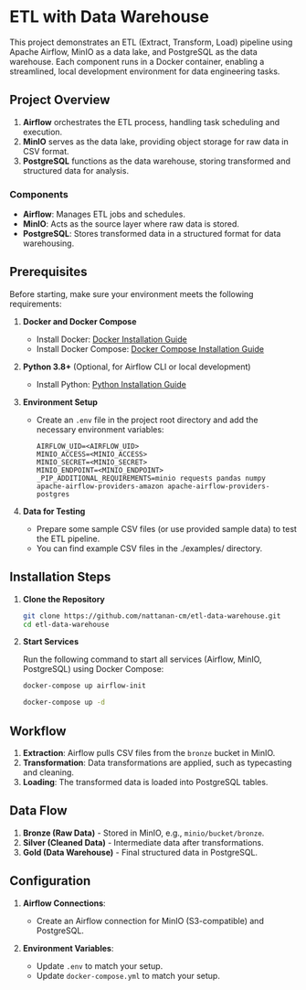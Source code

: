 # ETL with Data Warehouse

This project demonstrates an ETL (Extract, Transform, Load) pipeline using Apache Airflow, MinIO as a data lake, and PostgreSQL as the data warehouse. Each component runs in a Docker container, enabling a streamlined, local development environment for data engineering tasks.

## Project Overview

1. **Airflow** orchestrates the ETL process, handling task scheduling and execution.
2. **MinIO** serves as the data lake, providing object storage for raw data in CSV format.
3. **PostgreSQL** functions as the data warehouse, storing transformed and structured data for analysis.

### Components

- **Airflow**: Manages ETL jobs and schedules.
- **MinIO**: Acts as the source layer where raw data is stored.
- **PostgreSQL**: Stores transformed data in a structured format for data warehousing.

## Prerequisites

Before starting, make sure your environment meets the following requirements:

1. **Docker and Docker Compose**

   - Install Docker: [Docker Installation Guide](https://docs.docker.com/get-docker/)
   - Install Docker Compose: [Docker Compose Installation Guide](https://docs.docker.com/compose/install/)

2. **Python 3.8+** (Optional, for Airflow CLI or local development)

   - Install Python: [Python Installation Guide](https://www.python.org/downloads/)

3. **Environment Setup**

   - Create an `.env` file in the project root directory and add the necessary environment variables:

     ```plaintext
     AIRFLOW_UID=<AIRFLOW_UID>
     MINIO_ACCESS=<MINIO_ACCESS>
     MINIO_SECRET=<MINIO_SECRET>
     MINIO_ENDPOINT=<MINIO_ENDPOINT>
     _PIP_ADDITIONAL_REQUIREMENTS=minio requests pandas numpy apache-airflow-providers-amazon apache-airflow-providers-postgres
     ```

4. **Data for Testing**
   
   - Prepare some sample CSV files (or use provided sample data) to test the ETL pipeline.
   - You can find example CSV files in the ./examples/ directory.

## Installation Steps

1. **Clone the Repository**
    ```bash
    git clone https://github.com/nattanan-cm/etl-data-warehouse.git
    cd etl-data-warehouse
    ```

2. **Start Services**

   Run the following command to start all services (Airflow, MinIO, PostgreSQL) using Docker Compose:

    ```bash
    docker-compose up airflow-init
    ```
    ```bash
    docker-compose up -d
    ```
    
## Workflow

1. **Extraction**: Airflow pulls CSV files from the `bronze` bucket in MinIO.
2. **Transformation**: Data transformations are applied, such as typecasting and cleaning.
3. **Loading**: The transformed data is loaded into PostgreSQL tables.

## Data Flow

1. **Bronze (Raw Data)** - Stored in MinIO, e.g., `minio/bucket/bronze`.
2. **Silver (Cleaned Data)** - Intermediate data after transformations.
3. **Gold (Data Warehouse)** - Final structured data in PostgreSQL.

## Configuration

1. **Airflow Connections**:
   - Create an Airflow connection for MinIO (S3-compatible) and PostgreSQL.
   
2. **Environment Variables**:
   - Update `.env` to match your setup.
   - Update `docker-compose.yml` to match your setup.

